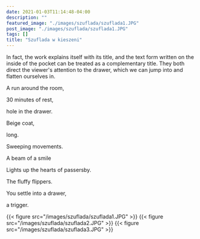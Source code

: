```yaml
---
date: 2021-01-03T11:14:48-04:00
description: ""
featured_image: "./images/szuflada/szuflada1.JPG"
post_image: "./images/szuflada/szuflada1.JPG"
tags: []
title: "Szuflada w kieszeni"
---
```

In fact, the work explains itself with its title, and the text form written on the inside of the pocket can be treated as a complementary title. They both direct the viewer's attention to the drawer, which we can jump into and flatten ourselves in. 


A run around the room,

30 minutes of rest,

hole in the drawer.

Beige coat,

long.

Sweeping movements.

A beam of a smile

Lights up the hearts of passersby.

The fluffy flippers.

You settle into a drawer,

a trigger.


{{< figure src="/images/szuflada/szuflada1.JPG" >}}
{{< figure src="/images/szuflada/szuflada2.JPG" >}}
{{< figure src="/images/szuflada/szuflada3.JPG" >}}